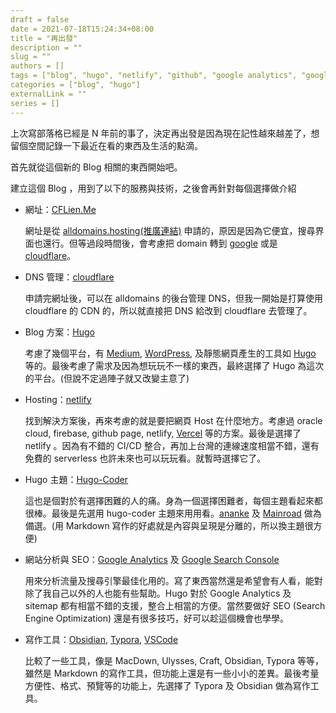 ```yaml
---
draft = false
date = 2021-07-18T15:24:34+08:00
title = "再出發"
description = ""
slug = ""
authors = []
tags = ["blog", "hugo", "netlify", "github", "google analytics", "google search console"]
categories = ["blog", "hugo"]
externalLink = ""
series = []
---
```


上次寫部落格已經是 N 年前的事了，決定再出發是因為現在記性越來越差了，想留個空間記錄一下最近在看的東西及生活的點滴。

首先就從這個新的 Blog 相關的東西開始吧。

建立這個 Blog ，用到了以下的服務與技術，之後會再針對每個選擇做介紹

* 網址：[CFLien.Me](https://cflien.me)
  
  網址是從 [alldomains.hosting(推廣連結)](https://manage.alldomains.hosting/subject_index.php?rsaction=submit_come&amp;i=7733400&amp;r=https%3A%2F%2Falldomains.hosting%2Fen%2Fregister-domain.html) 申請的，原因是因為它便宜，搜尋界面也還行。但等過段時間後，會考慮把 domain 轉到 [google](https://domains.google) 或是 [cloudflare](https://www.cloudflare.com/zh-tw/products/registrar/)。

* DNS 管理：[cloudflare](https://www.cloudflare.com)
  
  申請完網址後，可以在 alldomains 的後台管理 DNS，但我一開始是打算使用 cloudflare 的 CDN 的，所以就直接把 DNS 給改到 cloudflare 去管理了。

* Blog 方案：[Hugo](https://gohugo.io)
  
  考慮了幾個平台，有 [Medium](https://medium.com), [WordPress](https://wordpress.com/zh-tw/), 及靜態網頁產生的工具如 [Hugo](https://gohugo.io) 等的。最後考慮了需求及因為想玩玩不一樣的東西，最終選擇了 Hugo 為這次的平台。(但說不定過陣子就又改變主意了)

* Hosting：[netlify](https://www.netlify.com)
  
  找到解決方案後，再來考慮的就是要把網頁 Host 在什麼地方。考慮過 oracle cloud, firebase, github page, netlify, [Vercel](https://vercel.com) 等的方案。最後是選擇了 netlify 。因為有不錯的 CI/CD 整合，再加上台灣的連線速度相當不錯，還有免費的 serverless 也許未來也可以玩玩看。就暫時選擇它了。

* Hugo 主題：[Hugo-Coder](https://github.com/luizdepra/hugo-coder)
  
  這也是個對於有選擇困難的人的痛。身為一個選擇困難者，每個主題看起來都很棒。最後是先選用 hugo-coder 主題來用用看。[ananke](https://github.com/theNewDynamic/gohugo-theme-ananke.git) 及 [Mainroad](https://github.com/Vimux/Mainroad/) 做為備選。(用 Markdown 寫作的好處就是內容與呈現是分離的，所以換主題很方便)

* 網站分析與 SEO：[Google Analytics](https://analytics.google.com/analytics/web) 及 [Google Search Console](https://search.google.com/search-console)
  
  用來分析流量及搜尋引擎最佳化用的。寫了東西當然還是希望會有人看，能對除了我自己以外的人也能有些幫助。Hugo 對於 Google Analytics 及 sitemap 都有相當不錯的支援，整合上相當的方便。當然要做好 SEO (Search Engine Optimization) 還是有很多技巧，好可以趁這個機會也學學。

* 寫作工具：[Obsidian](https://obsidian.md), [Typora](https://www.typora.io), [VSCode](https://code.visualstudio.com)
  
  比較了一些工具，像是 MacDown, Ulysses, Craft, Obsidian, Typora 等等，雖然是 Markdown 的寫作工具，但功能上還是有一些小小的差異。最後考量方便性、格式、預覽等的功能上，先選擇了 Typora 及 Obsidian 做為寫作工具。
